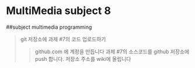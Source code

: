 # MultiMedia subject 8
##subject multimedia programming
> git 저장소에 과제 #7의 코드 업로드하기
>> github.com 에 계정을 만듭니다
>> 과제 #7의 소스코드를 github 저장소에 push 합니다.
>> 저장소 주소를 wiki에 올립니다
